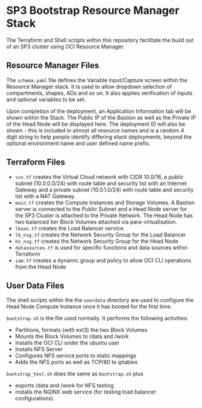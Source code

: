 # SP3 Bootstrap Resource Manager Stack
The Terraform and Shell scripts within this repository facilitate the build out of an SP3 cluster using OCI Resource Manager.

## Resource Manager Files
The `schema.yaml` file defines the Variable Input/Capture screen within the Resource Manager stack.  It is used to allow dropdown selection of compartments, shapes, ADs and so on.  It also applies verification of inputs and optional variables to be set. 

Upon completion of the deployment, an Application Information tab will be shown within the Stack.  The Public IP of the Bastion as well as the Private IP of the Head Node will be displayed here.  The deployment ID will also be shown - this is included in almost all resource names and is a random 4 digit string to help people identify differing stack deployments, beyond the optional environment name and user defined name prefix.
## Terraform Files

- `vcn.tf` creates the Virtual Cloud network with CIDR 10.0/16, a public subnet (10.0.0.0/24) with route table and security list with an Internet Gateway and a private subnet (10.0.1.0/24) with route table and security list with a NAT Gateway.
- `main.tf` creates the Compute Instances and Storage Volumes.  A Bastion server is connected to the Public Subnet and a Head Node server for the SP3 Cluster is attached to the Private Network.  The Head Node has two balanced tier Block Volumes attached via para-virtualisation.
- `lbaas.tf` creates the Load Balancer service.
- `lb_nsg.tf` creates the Network Security Group for the Load Balancer
- `hn_nsg.tf` creates the Network Security Group for the Head Node
- `datasources.tf` is used for specific functions and data sources within Terraform
- `iam.tf` creates a dynamic group and policy to allow OCI CLI operations from the Head Node


## User Data Files
The shell scripts within the the `userdata` directory are used to configure the Head Node Compute Instance once it has booted for the first time.

`bootstrap.sh` is the file used normally.  It performs the following activities:
- Partitions, formats (with ext3) the two Block Volumes
- Mounts the Block Volumes to /data and /work
- Installs the OCI CLI under the ubuntu user
- Installs NFS Server
- Configures NFS service ports to static mappings
- Adds the NFS ports as well as TCP/80 to iptables

`bootstrap_test.sh` does the same as `bootstrap.sh` plus 
- exports /data and /work for NFS testing
- installs the NGINX web service (for testing load balancer configurations).